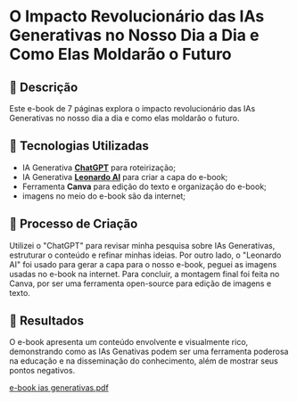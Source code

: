# O Impacto Revolucionário das IAs Generativas no Nosso Dia a Dia e Como Elas Moldarão o Futuro

## 📒 Descrição
Este e-book de 7 páginas explora o impacto revolucionário das IAs Generativas no nosso dia a dia e como elas moldarão o futuro.

## 🤖 Tecnologias Utilizadas
- IA Generativa **[ChatGPT](https://chat.openai.com)** para roteirização;
- IA Generativa **[Leonardo AI](https://leonardo.ai)** para criar a capa do e-book;
- Ferramenta **Canva** para edição do texto e organização do e-book;
- imagens no meio do e-book são da internet;

## 🧐 Processo de Criação
Utilizei o "ChatGPT" para revisar minha pesquisa sobre IAs Generativas, estruturar o conteúdo e refinar minhas ideias. Por outro lado, o "Leonardo AI" foi usado para gerar a capa para o nosso e-book, peguei as imagens usadas no e-book na internet. Para concluir, a montagem final foi feita no Canva, por ser uma ferramenta open-source para edição de imagens e texto.

## 🚀 Resultados
O e-book apresenta um conteúdo envolvente e visualmente rico, demonstrando como as IAs Genativas podem ser uma ferramenta poderosa na educação e na disseminação do conhecimento, além de mostrar seus pontos negativos.

[e-book ias generativas.pdf](https://github.com/user-attachments/files/15752769/e-book.ias.generativas.pdf)
